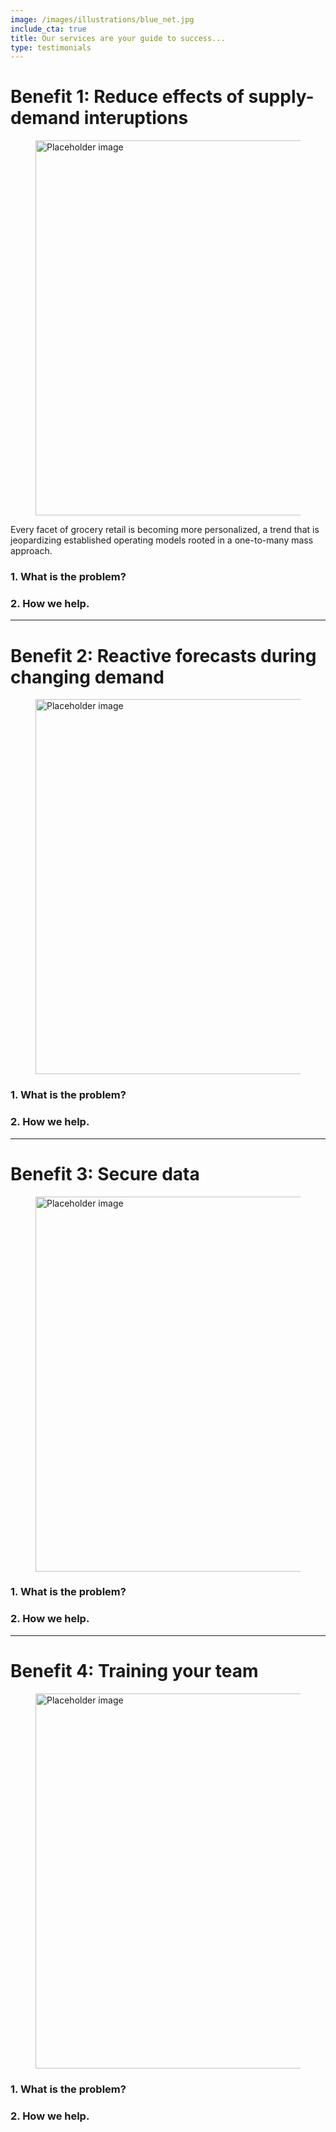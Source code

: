 ```yaml
---
image: /images/illustrations/blue_net.jpg
include_cta: true
title: Our services are your guide to success...
type: testimonials
---
```




# Benefit 1: Reduce effects of supply-demand interuptions

<figure class="image">
<img class="" src="https://bulma.io/images/placeholders/1280x960.png" alt="Placeholder image" style="width:600px;">
</figure>

Every facet of grocery retail is becoming more personalized, a trend that is jeopardizing established operating models rooted in a one-to-many mass approach.

### 1. What is the problem?

### 2. How we help.

***

# Benefit 2: Reactive forecasts during changing demand

<figure class="image">
<img class="" src="https://bulma.io/images/placeholders/1280x960.png" alt="Placeholder image" style="width:600px;">
</figure>

### 1. What is the problem?

### 2. How we help.

***

# Benefit 3: Secure data  

<figure class="image">
<img class="" src="https://bulma.io/images/placeholders/1280x960.png" alt="Placeholder image" style="width:600px;">
</figure>

### 1. What is the problem?

### 2. How we help.

***

# Benefit 4: Training your team   

<figure class="image">
<img class="" src="https://bulma.io/images/placeholders/1280x960.png" alt="Placeholder image" style="width:600px;">
</figure>

### 1. What is the problem?

### 2. How we help.
